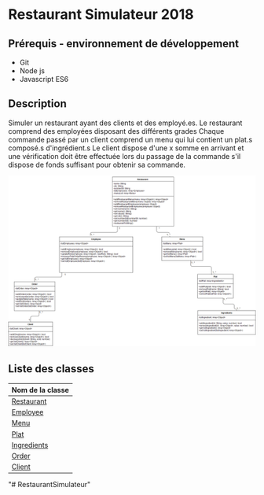 # Restaurant Simulateur 2018

## Prérequis - environnement de développement
- Git
- Node js
- Javascript ES6

## Description
Simuler un restaurant ayant des clients et des employé.es.
Le restaurant comprend des employées disposant des différents grades
Chaque commande passé par un client comprend un menu qui lui contient un plat.s composé.s d'ingrédient.s
Le client dispose d'une x somme en arrivant et une vérification doit être effectuée lors du passage de la commande s'il dispose de fonds suffisant pour obtenir sa commande. 

![uml](https://raw.githubusercontent.com/RedGuff/RestaurantSimulateur/master/docs/img/Restaurant.png)

## Liste des classes

| Nom de la classe
| ----
| [Restaurant](https://github.com/RedGuff/RestaurantSimulateur/blob/master/docs/Restaurant.md)
| [Employee](https://github.com/RedGuff/RestaurantSimulateur/blob/master/docs/Employee.md)
| [Menu](https://github.com/RedGuff/RestaurantSimulateur/blob/master/docs/Menu.md)
| [Plat](https://github.com/RedGuff/RestaurantSimulateur/blob/master/docs/Plat.md)
| [Ingredients](https://github.com/RedGuff/RestaurantSimulateur/blob/master/docs/Ingredients.md)
| [Order](https://github.com/RedGuff/RestaurantSimulateur/blob/master/docs/Order.md)
| [Client](https://github.com/RedGuff/RestaurantSimulateur/blob/master/docs/Client.md)
"# RestaurantSimulateur" 

